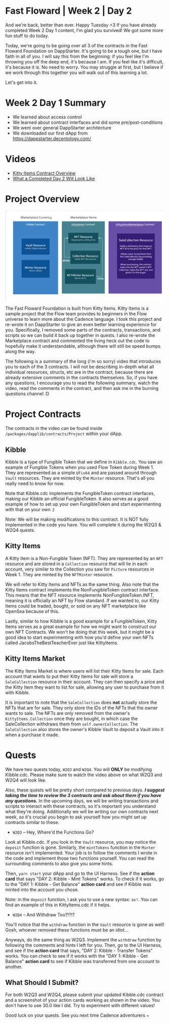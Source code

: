 # Fast Floward | Week 2 | Day 2

And we're back, better than ever. Happy Tuesday <3 If you have already completed Week 2 Day 1 content, I'm glad you survived! We got some more fun stuff to do today. 

Today, we're going to be going over all 3 of the contracts in the Fast Floward Foundation on DappStarter. It's going to be a tough one, but I have faith in all of you. I will say this from the beginning: if you feel like I'm throwing you off the deep end, it's because I am. If you feel like it's difficult, it's because it is. No need to worry. You may struggle at first, but I believe if we work through this together you will walk out of this learning a lot. 

Let's get into it.

# Week 2 Day 1 Summary
- We learned about access control
- We learned about contract interfaces and did some pre/post-conditions
- We went over general DappStarter architecture
- We downloaded our first dApp from https://dappstarter.decentology.com/

# Videos

- [Kitty Items Contract Overview](https://www.youtube.com/watch?v=zFtc4QLrxas)
- [What a Completed Day 2 Will Look Like](https://www.youtube.com/watch?v=7L8ixcpB_tE)

# Project Overview

![Project Overview](images/kitty-items.PNG)

The Fast Floward Foundation is built from Kitty Items. Kitty Items is a sample project that the Flow team provides to beginners in the Flow universe to learn more about the Cadence language. I took this project and re-wrote it on DappStarter to give an even better learning experience for you. Specifically, I removed some parts of the contracts, transactions, and scripts so we can build it back up together in quests. I also re-wrote the Marketplace contract and commented the living heck out the code to hopefully make it understandable, although there will still be speed bumps along the way.

The following is a summary of the long (i'm so sorry) video that introduces you to each of the 3 contracts. I will not be describing in-depth what all individual resources, structs, etc are in the contract, because there are already extensive comments in the contracts themselves. So, if you have any questions, I encourage you to read the following summary, watch the video, read the comments in the contract, and then ask me in the burning questions channel :D

# Project Contracts

The contracts in the video can be found inside `/packages/dapplib/contracts/Project` within your dApp.

## Kibble

Kibble is a type of Fungible Token that we define in `Kibble.cdc`. You saw an example of Fungible Tokens when you used Flow Token during Week 1. They are represented as a simple `UFix64` and are passed around through `Vault` resources. They are minted by the `Minter` resource. That's all you really need to know for now.

Note that Kibble.cdc implements the FungibleToken contract interfaces, making our Kibble an official FungibleToken. It also serves as a good example of how to set up your own FungibleToken and start experimenting with that on your own :)

Note: We will be making modifications to this contract. It is NOT fully implemented in the code you have. You will complete it during the W2Q3 & W2Q4 quests.

## Kitty Items

A Kitty Item is a Non-Fungible Token (NFT). They are represented by an `NFT` resource and are stored in a `Collection` resource that will lie in each account, very similar to the Collection you saw for `Picture` resources in Week 1. They are minted by the `NFTMinter` resource. 

We will refer to Kitty Items and NFTs as the same thing. Also note that the Kitty Items contract implements the NonFungibleToken contract interface. This means that the NFT resource implements NonFungibleToken.INFT, meaning it is officially an NFT by Flow standard. If we wanted to, our Kitty Items could be traded, bought, or sold on any NFT marketplace like OpenSea because of this. 

Lastly, similar to how Kibble is a good example for a FungibleToken, Kitty Items serves as a great example for how we might want to construct our own NFT Contracts. We won't be doing that this week, but it might be a good idea to start experimenting with how you'd define your own NFTs called JacobsTheBestTeacherEver just like KittyItems.

## Kitty Items Market

The Kitty Items Market is where users will list their Kitty Items for sale. Each account that wants to put their Kitty Items for sale will store a `SaleCollection` resource in their account. They can then specify a price and the Kitty Item they want to list for sale, allowing any user to purchase from it with Kibble.

It is important to note that the `SaleCollection` does **not** actually store the NFTs that are for sale. They only store the IDs of the NFTs that the owner wants to sale. The NFTs are only removed from the owner's `KittyItems.Collection` once they are bought, in which case the SaleCollection withdraws them from `self.ownerCollection`. The `SaleCollection` also stores the owner's Kibble Vault to deposit a Vault into it when a purchase it made.

# Quests

We have two quests today, `W2Q3` and `W2Q4`. You will **ONLY** be modifying Kibble.cdc. Please make sure to watch the video above on what W2Q3 and W2Q4 will look like.

Also, these quests will be pretty short compared to previous days. ***I suggest taking the time to review the 3 contracts and ask about them if you have any questions.*** In the upcoming days, we will be writing transactions and scripts to interact with these contracts, so it's important you understand what they're doing. Additionally we will be writing our own contracts next week, so it's crucial you begin to ask yourself how you might set up contracts similar to these.

- `W2Q3` – Hey, Where'd the Functions Go?

Look at Kibble.cdc. If you look in the `Vault` resource, you may notice the `deposit` function is gone. Similarly, the `mintTokens` function in the `Minter` resource isn't implemented. Your job is to follow the comments I wrote in the code and implement those two functions yourself. You can read the surrounding comments to also give you some hints.

Then, `yarn start` your dApp and go to the UI Harness. See if the **action card** that says "DAY 2: Kibble - Mint Tokens" works. To check if it works, go to the "DAY 1: Kibble - Get Balance" **action card** and see if Kibble was minted into the account you chose.

Note: in the `deposit` function, I ask you to use a new syntax: `as!`. You can find an example of this in KittyItems.cdc if it helps.

- `W2Q4` – And Withdraw Too?!?!?

You'll notice that the `withdraw` function in the `Vault` resource is gone as well! Gosh, whoever removed these functions must be an idiot...

Anyways, do the same thing as W2Q3. Implement the `withdraw` function by following the comments and hints I left for you. Then, go to the UI Harness, and see if the **action card** that says, "DAY 2: Kibble - Transfer Tokens" works. You can check to see if it works with the "DAY 1: Kibble - Get Balance" **action card** to see if Kibble was transferred from one account to another.

## What Should I Submit?
For both W2Q3 and W2Q4, please submit your updated Kibble.cdc contract and a screenshot of your action cards working as shown in the video. You don't have to use 30.0 like I did. Try to experiment with different values!

Good luck on your quests. See you next time Cadence adventurers ~



